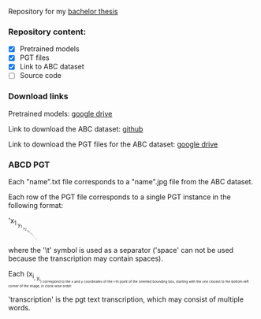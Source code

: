 
Repository for my [bachelor thesis](https://dspace.cvut.cz/handle/10467/87751)

### Repository content:

- [x] Pretrained models
- [x] PGT files
- [x] Link to ABC dataset
- [ ] Source code

### Download links

Pretrained models: [google drive](https://drive.google.com/file/d/1RtrrmL9DxiSlUROgXNLjPjJXRQyux84k/view?usp=sharing)

Link to download the ABC dataset: [github](https://github.com/uchidalab/book-dataset)

Link to download the PGT files for the ABC dataset: [google drive](https://drive.google.com/file/d/1z0z_A7S6R8ZR3BgNuoXY_wnOOEUCLu1f/view?usp=sharing)

### ABCD PGT 

Each "name".txt file corresponds to a "name".jpg file from the ABC dataset.

Each row of the PGT file corresponds to a single PGT instance in the following format:

'x<sub>1<sub> y<sub>1<sub> x<sub>2<sub> y<sub>2<sub> x<sub>3<sub> y<sub>3<sub> x<sub>4<sub> y<sub>4<sub> transcription' 

where the '\t' symbol is used as a separator ('space' can not be used because the transcription may contain spaces).

Each (x<sub>i<sub>, y<sub>i<sub>) correspond to the x and y coordinates of the i-th point of the oriented bounding box, starting with the one closest to the bottom-left corner of the image, in clock-wise order.

'transcription' is the pgt text transcription, which may consist of multiple words.


